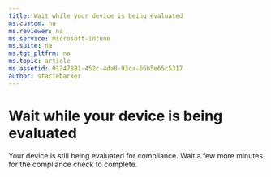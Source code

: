 ```yaml
---
title: Wait while your device is being evaluated
ms.custom: na
ms.reviewer: na
ms.service: microsoft-intune
ms.suite: na
ms.tgt_pltfrm: na
ms.topic: article
ms.assetid: 01247881-452c-4da8-93ca-66b5e65c5317
author: staciebarker
---
```

# Wait while your device is being evaluated
Your device is still being evaluated for compliance. Wait a few more minutes for the compliance check to complete.

